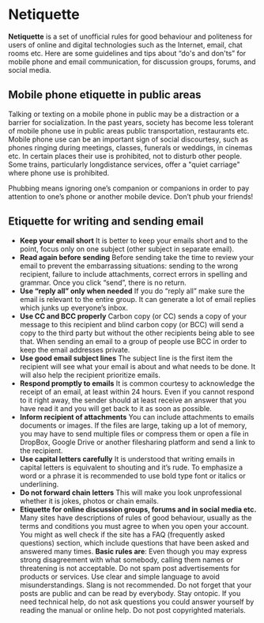 # Netiquette

**Netiquette**  is a set of unofficial rules for good behaviour and politeness for users   of online and digital technologies such as the Internet, email, chat rooms   etc.  Here are some guidelines and tips about “do's and don'ts” for mobile phone   and email communication, for discussion groups, forums, and social media.

## **Mobile phone etiquette in public areas** 

Talking or texting on a mobile phone in public may be a distraction or a   barrier for socialization. In the past years, society has become less   tolerant of mobile phone use in public areas  public transportation,   restaurants etc.   Mobile phone use can be an important sign of social discourtesy, such as   phones ringing during meetings, classes, funerals or weddings, in cinemas   etc. In certain places their use is prohibited, not to disturb other people.   Some trains, particularly longdistance services, offer a "quiet   carriage" where phone use is prohibited. 

Phubbing means ignoring one’s companion or companions in order to pay attention to one’s phone or another mobile device. Don’t phub your friends!

## **Etiquette for writing and sending email** 

- **Keep your email short**    It is better to keep your emails short and to the point, focus only on one   subject (other subject in separate email). 
- **Read again before sending**    Before sending take the time to review your email to prevent the embarrassing   situations: sending to the wrong recipient, failure to include attachments,   correct errors in spelling and grammar. Once you click “send”, there is no   return.
- **Use “reply all” only when needed**    If you do “reply all” make sure the email is relevant to the entire group. It   can generate a lot of email replies which junks up everyone’s inbox. 
- **Use CC and BCC properly**    Carbon copy (or CC) sends a copy of your message to this recipient and blind   carbon copy (or BCC) will send a copy to the third party but without the   other recipients being able to see that. When sending an email to a group of   people use BCC in order to keep the email addresses private. 
- **Use good email subject lines**    The subject line is the first item the recipient will see  what your email   is about and what needs to be done. It will also help the recipient   prioritize emails. 
- **Respond promptly to emails** It is common courtesy to acknowledge the receipt of an email, at least within 24 hours. Even if you cannot respond to it right away, the sender should at least receive an answer that you have read it and you will get back to it as soon as possible. 
- **Inform recipient of attachments** You can include attachments to emails documents or images. If the files are large, taking up a lot of memory, you may have to send multiple files or compress them or open a file in DropBox, Google Drive or another filesharing platform and send a link to the recipient. 
- **Use capital letters carefully** It is understood that writing emails in capital letters is equivalent to shouting and it’s rude. To emphasize a word or a phrase it is recommended to use bold type font or italics or underlining. 
- **Do not forward chain letters** This will make you look unprofessional whether it is jokes, photos or chain emails. 
- **Etiquette for online discussion groups, forums and in social media etc.** Many sites have descriptions of rules of good behaviour, usually as the terms and conditions you must agree to when you open your account. You might as well check if the site has a FAQ (frequently asked questions) section, which include questions that have been asked and answered many times.
  **Basic rules are**: Even though you may express strong disagreement with what somebody, calling them names or threatening is not acceptable. Do not spam post advertisements for products or services. Use clear and simple language to avoid misunderstandings. Slang is not recommended. Do not forget that your posts are public and can be read by everybody. Stay ontopic. If you need technical help, do not ask questions you could answer yourself by reading the manual or online help. Do not post copyrighted materials. 